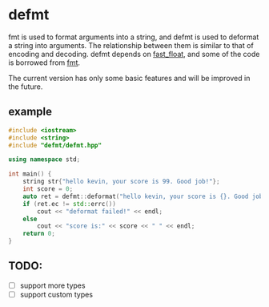 # defmt
fmt is used to format arguments into a string, and defmt is used to deformat a string into arguments.
The relationship between them is similar to that of encoding and decoding.
defmt depends on [fast_float](https://github.com/fastfloat/fast_float), and some of the code is borrowed from [fmt](https://github.com/fmtlib/fmt).

The current version has only some basic features and will be improved in the future.
## example
```cpp
#include <iostream>
#include <string>
#include "defmt/defmt.hpp"

using namespace std;

int main() {
    string str{"hello kevin, your score is 99. Good job!"};
    int score = 0;
    auto ret = defmt::deformat("hello kevin, your score is {}. Good job!", str, score);
    if (ret.ec != std::errc())
        cout << "deformat failed!" << endl;
    else
        cout << "score is:" << score << " " << endl;
    return 0;
}


```


## TODO:
- [ ] support more types
- [ ] support custom types